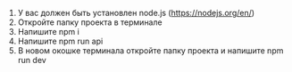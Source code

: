 1. У вас должен быть установлен node.js (https://nodejs.org/en/)
2. Откройте папку проекта в терминале
3. Напишите npm i
4. Напишите npm run api
5. В новом окошке терминала откройте папку проекта и напишите npm run dev